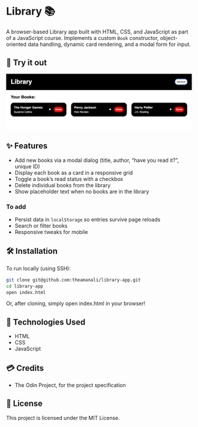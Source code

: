 # Library 📚

A browser-based Library app built with HTML, CSS, and JavaScript as part of a JavaScript course. Implements a custom `Book` constructor, object-oriented data handling, dynamic card rendering, and a modal form for input.

## 🚀 Try it out

![Library App Screenshot](./img/demo-screenshot.png)

## ✨ Features

- Add new books via a modal dialog (title, author, “have you read it?”, unique ID)
- Display each book as a card in a responsive grid
- Toggle a book’s read status with a checkbox
- Delete individual books from the library
- Show placeholder text when no books are in the library

### To add

- Persist data in `localStorage` so entries survive page reloads
- Search or filter books
- Responsive tweaks for mobile

## 🛠️ Installation

To run locally (using SSH):

```bash
git clone git@github.com:theamanali/library-app.git
cd library-app
open index.html
```
Or, after cloning, simply open index.html in your browser!

## 🧰 Technologies Used
- HTML
- CSS
- JavaScript

## 💳 Credits
- The Odin Project, for the project specification

## 📄 License

This project is licensed under the MIT License.  